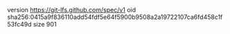 version https://git-lfs.github.com/spec/v1
oid sha256:0415a9f836110add54fdf5e64f5900b9508a2a19722107ca6fd458c1f53fc49d
size 901
